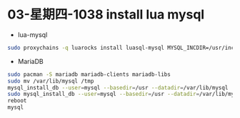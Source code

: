 # 03-星期四-1038 install lua mysql

- lua-mysql

```bash
sudo proxychains -q luarocks install luasql-mysql MYSQL_INCDIR=/usr/include/mysql
```
- MariaDB

```bash
sudo pacman -S mariadb mariadb-clients mariadb-libs
sudo mv /var/lib/mysql /tmp
mysql_install_db --user=mysql --basedir=/usr --datadir=/var/lib/mysql
sudo mysql_install_db --user=mysql --basedir=/usr --datadir=/var/lib/mysql
reboot
mysql
```
